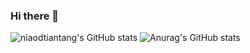 ### Hi there 👋
<!--
**niaodtiantang/niaodtiantang** is a ✨ _special_ ✨ repository because its `README.md` (this file) appears on your GitHub profile.

Here are some ideas to get you started:

- 🔭 I’m currently working on ...
- 🌱 I’m currently learning ...
- 👯 I’m looking to collaborate on ...
- 🤔 I’m looking for help with ...
- 💬 Ask me about ...
- 📫 How to reach me: ...
- 😄 Pronouns: ...
- ⚡ Fun fact: ...
-->
![niaodtiantang's GitHub stats](https://github-readme-stats.vercel.app/api?username=niaodtiantang&hide=contribs,prs)
![Anurag's GitHub stats](https://www.niaodtiantang.com/?page_id=237)
